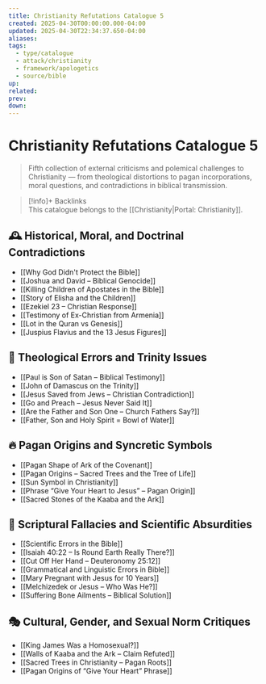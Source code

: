 ```yaml
---
title: Christianity Refutations Catalogue 5
created: 2025-04-30T00:00:00.000-04:00
updated: 2025-04-30T22:34:37.650-04:00
aliases: 
tags: 
  - type/catalogue
  - attack/christianity
  - framework/apologetics
  - source/bible 
up: 
related: 
prev: 
down: 
---
```


# Christianity Refutations Catalogue 5

> Fifth collection of external criticisms and polemical challenges to Christianity — from theological distortions to pagan incorporations, moral questions, and contradictions in biblical transmission.

> [!info]+ Backlinks  
> This catalogue belongs to the [[Christianity|Portal: Christianity]].

## 🕰 Historical, Moral, and Doctrinal Contradictions

- [[Why God Didn't Protect the Bible]]
- [[Joshua and David – Biblical Genocide]]
- [[Killing Children of Apostates in the Bible]]
- [[Story of Elisha and the Children]]
- [[Ezekiel 23 – Christian Response]]
- [[Testimony of Ex-Christian from Armenia]]
- [[Lot in the Quran vs Genesis]]
- [[Juspius Flavius and the 13 Jesus Figures]]

## 🧠 Theological Errors and Trinity Issues

- [[Paul is Son of Satan – Biblical Testimony]]
- [[John of Damascus on the Trinity]]
- [[Jesus Saved from Jews – Christian Contradiction]]
- [[Go and Preach – Jesus Never Said It]]
- [[Are the Father and Son One – Church Fathers Say?]]
- [[Father, Son and Holy Spirit = Bowl of Water]]

## 🔥 Pagan Origins and Syncretic Symbols

- [[Pagan Shape of Ark of the Covenant]]
- [[Pagan Origins – Sacred Trees and the Tree of Life]]
- [[Sun Symbol in Christianity]]
- [[Phrase “Give Your Heart to Jesus” – Pagan Origin]]
- [[Sacred Stones of the Kaaba and the Ark]]

## 📜 Scriptural Fallacies and Scientific Absurdities

- [[Scientific Errors in the Bible]]
- [[Isaiah 40:22 – Is Round Earth Really There?]]
- [[Cut Off Her Hand – Deuteronomy 25:12]]
- [[Grammatical and Linguistic Errors in Bible]]
- [[Mary Pregnant with Jesus for 10 Years]]
- [[Melchizedek or Jesus – Who Was He?]]
- [[Suffering Bone Ailments – Biblical Solution]]

## 🎭 Cultural, Gender, and Sexual Norm Critiques

- [[King James Was a Homosexual?]]
- [[Walls of Kaaba and the Ark – Claim Refuted]]
- [[Sacred Trees in Christianity – Pagan Roots]]
- [[Pagan Origins of “Give Your Heart” Phrase]]
